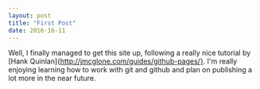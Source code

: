 ```yaml
---
layout: post
title: "First Post"
date: 2016-16-11
---
```


Well, I finally managed to get this site up, following a really nice tutorial by [Hank Quinlan]{http://jmcglone.com/guides/github-pages/}.
I'm really enjoying learning how to work with git and github and plan on publishing a lot more in the near future.
